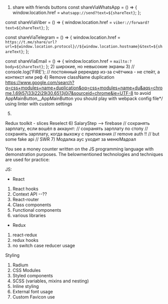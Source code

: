 1) share with friends buttons
  const shareViaWhatsApp = () => {
    window.location.href = `whatsapp://send?text=${shareText}`;
  };

  const shareViaViber = () => {
    window.location.href = `viber://forward?text=${shareText}`;
  };

  const shareViaTelegram = () => {
    window.location.href = `https://t.me/share/url?url=${window.location.protocol}//${window.location.hostname}&text=${shareText}`;
  };

  const shareViaEmail = () => {
    window.location.href = `mailto:?body=${shareText}`;
  };
2) широкие, но невысокие экраны
3) // console.log('FIRE'); // постоянный ререндер из-за счётчика - не стейт, а контекст или реф
4)
Remove className duplication
https://www.google.com/search?q=css+modules+name+duplication&oq=css+modules+name+du&aqs=chrome.1.69i57j33i22i29i30.6513j0j7&sourceid=chrome&ie=UTF-8
to avoid AppMainButton__AppMainButton you should play with webpack config file*/
using linter with custom settings


5)
  Redux toolkit - slices
  Reselect
6) SalaryStep --> firebase
    // сохранять зарплату, если вошёл в аккаунт:
    // сохранять зарплату по стопу
    // сохранять зарплату, когда выхожу с приложения
    // remove auth !!
    // but some fake api
    // SWR
7) Модалка аус уходит за менюМадоал








You see a money counter written on the JS programming
language with demonstration purposes.
The belowmentioned technologies and techniques are used for practice:

JS:
- React
1. React hooks
2. Context API --??
3. React-router
4. Class components
5. Functional components
6. various libraries

- Redux
1. react-redux
2. redux hooks
3. no switch case reducer usage

Styling
1. Radium
2. CSS Modules
3. Styled components
4. SCSS (variables, mixins and nesting)
5. Inline styling
6. External font usage
7. Custom Favicon use